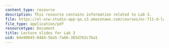 ```yaml
---
content_type: resource
description: This resource contains information related to Lab 3.
file: https://ol-ocw-studio-app-qa.s3.amazonaws.com/courses/ec-711-d-lab-energy-spring-2011/04e9004504845ba57a66385d763c7ba1_MITEC_711S11_lab3_pres.pdf
file_type: application/pdf
resourcetype: Document
title: Lecture slides for Lab 3
uid: 04e90045-0484-5ba5-7a66-385d763c7ba1
---
```

